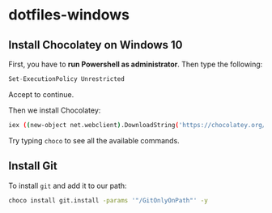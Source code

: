 # dotfiles-windows

## Install Chocolatey on Windows 10

First, you have to **run Powershell as administrator**. Then type the following:

```s
Set-ExecutionPolicy Unrestricted
```
Accept to continue. 

Then we install Chocolatey:
```sh
iex ((new-object net.webclient).DownloadString('https://chocolatey.org/install.ps1'))
```

Try typing `choco` to see all the available commands.

## Install Git

To install `git` and add it to our path:
```sh
choco install git.install -params '"/GitOnlyOnPath"' -y
```
